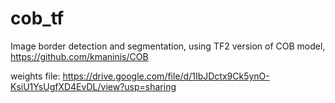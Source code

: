 # cob_tf
Image border detection and segmentation, using TF2 version of COB model, https://github.com/kmaninis/COB

weights file: https://drive.google.com/file/d/1IbJDctx9Ck5ynO-KsiU1YsUgfXD4EvDL/view?usp=sharing
